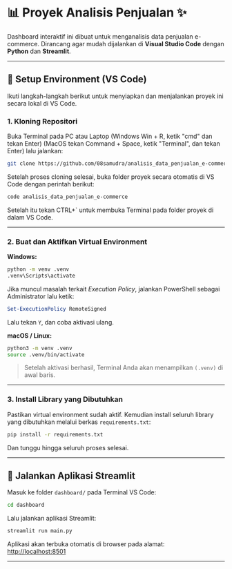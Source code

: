 # 📊 Proyek Analisis Penjualan ✨

Dashboard interaktif ini dibuat untuk menganalisis data penjualan e-commerce. Dirancang agar mudah dijalankan di **Visual Studio Code** dengan **Python** dan **Streamlit**.

---

## 🔧 Setup Environment (VS Code)

Ikuti langkah-langkah berikut untuk menyiapkan dan menjalankan proyek ini secara lokal di VS Code.

### 1. Kloning Repositori

Buka Terminal pada PC atau Laptop (Windows Win + R, ketik "cmd" dan tekan Enter) (MacOS tekan Command + Space, ketik "Terminal", dan tekan Enter) lalu jalankan:

```bash
git clone https://github.com/08samudra/analisis_data_penjualan_e-commerce.git
```

Setelah proses cloning selesai, buka folder proyek secara otomatis di VS Code dengan perintah berikut:

```bash
code analisis_data_penjualan_e-commerce
```

Setelah itu tekan CTRL+` untuk membuka Terminal pada folder proyek di dalam VS Code.

---

### 2. Buat dan Aktifkan Virtual Environment

**Windows:**

```bash
python -m venv .venv
.venv\Scripts\activate
```

Jika muncul masalah terkait *Execution Policy*, jalankan PowerShell sebagai Administrator lalu ketik:

```powershell
Set-ExecutionPolicy RemoteSigned
```

Lalu tekan `Y`, dan coba aktivasi ulang.

**macOS / Linux:**

```bash
python3 -m venv .venv
source .venv/bin/activate
```

> Setelah aktivasi berhasil, Terminal Anda akan menampilkan `(.venv)` di awal baris.

---

### 3. Install Library yang Dibutuhkan

Pastikan virtual environment sudah aktif. Kemudian install seluruh library yang dibutuhkan melalui berkas `requirements.txt`:

```bash
pip install -r requirements.txt
```
Dan tunggu hingga seluruh proses selesai.

---

## 🚀 Jalankan Aplikasi Streamlit

Masuk ke folder `dashboard/` pada Terminal VS Code:

```bash
cd dashboard
```

Lalu jalankan aplikasi Streamlit:

```bash
streamlit run main.py
```

Aplikasi akan terbuka otomatis di browser pada alamat: [http://localhost:8501](http://localhost:8501)

---